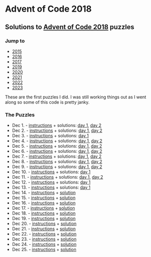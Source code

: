 # Advent of Code 2018

## Solutions to [Advent of Code 2018](https://adventofcode.com/2018/) puzzles

### Jump to
- [2015](https://github.com/SSteve/AdventOfCode/tree/master/Advent2015)
- [2016](https://github.com/SSteve/AdventOfCode/tree/master/Advent2016)
- [2017](https://github.com/SSteve/AdventOfCode/tree/master/Advent2017)
- [2019](https://github.com/SSteve/AdventOfCode/tree/master/Advent2019)
- [2020](https://github.com/SSteve/AdventOfCode/tree/master/Advent2020)
- [2021](https://github.com/SSteve/AdventOfCode/tree/master/Advent2021)
- [2022](https://github.com/SSteve/AdventOfCode/tree/master/Advent2022)
- [2023](https://github.com/SSteve/AdventOfCode/tree/master/Advent2023)

These are the first puzzles I did. I was still working things out as I went along so some of this code is pretty janky.

### The Puzzles
- Dec 1. - [instructions](http://adventofcode.com/2018/day/1) + solutions: [day 1](./1a.py), [day 2](./1b.py)
- Dec 2. - [instructions](http://adventofcode.com/2018/day/2) + solutions: [day 1](./2a.py), [day 2](./2b.py)
- Dec 3. - [instructions](http://adventofcode.com/2018/day/3) + solutions: [day 1](./3a.py)
- Dec 4. - [instructions](http://adventofcode.com/2018/day/4) + solutions: [day 1](./4a.py), [day 2](./4b.py)
- Dec 5. - [instructions](http://adventofcode.com/2018/day/5) + solutions: [day 1](./5a.py), [day 2](./5b.py)
- Dec 6. - [instructions](http://adventofcode.com/2018/day/6) + solutions: [day 1](./6a.py), [day 2](./6b.py)
- Dec 7. - [instructions](http://adventofcode.com/2018/day/7) + solutions: [day 1](./7a.py), [day 2](./7b.py)
- Dec 8. - [instructions](http://adventofcode.com/2018/day/8) + solutions: [day 1](./8a.py), [day 2](./8b.py)
- Dec 9. - [instructions](http://adventofcode.com/2018/day/9) + solutions: [day 1](./9a.py), [day 2](./9b.py)
- Dec 10. - [instructions](http://adventofcode.com/2018/day/10) + solutions: [day 1](./10a.py)
- Dec 11. - [instructions](http://adventofcode.com/2018/day/11) + solutions: [day 1](./11a.py), [day 2](./11b.py)
- Dec 12. - [instructions](http://adventofcode.com/2018/day/12) + solutions: [day 1](./12a.py)
- Dec 13. - [instructions](http://adventofcode.com/2018/day/13) + solutions: [day 1](./13a.py)
- Dec 14. - [instructions](http://adventofcode.com/2018/day/14) + [solution](./14.py)
- Dec 15. - [instructions](http://adventofcode.com/2018/day/15) + [solution](./15.py)
- Dec 16. - [instructions](http://adventofcode.com/2018/day/16) + [solution](./16.py)
- Dec 17. - [instructions](http://adventofcode.com/2018/day/17) + [solution](./17.py)
- Dec 18. - [instructions](http://adventofcode.com/2018/day/18) + [solution](./18.py)
- Dec 19. - [instructions](http://adventofcode.com/2018/day/19) + [solution](./19.py)
- Dec 20. - [instructions](http://adventofcode.com/2018/day/20) + [solution](./20.py)
- Dec 21. - [instructions](http://adventofcode.com/2018/day/21) + [solution](./21.py)
- Dec 22. - [instructions](http://adventofcode.com/2018/day/22) + [solution](./22.py)
- Dec 23. - [instructions](http://adventofcode.com/2018/day/23) + [solution](./23.py)
- Dec 24. - [instructions](http://adventofcode.com/2018/day/24) + [solution](./24.py)
- Dec 25. - [instructions](http://adventofcode.com/2018/day/25) + [solution](./25.py)
